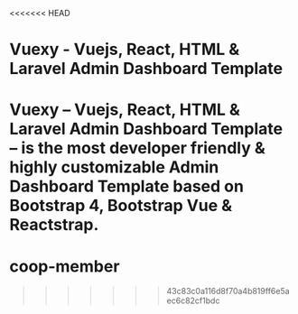<<<<<<< HEAD
# Vuexy - Vuejs, React, HTML & Laravel Admin Dashboard Template

**Vuexy – Vuejs, React, HTML & Laravel Admin Dashboard Template** – is the most developer friendly & highly customizable Admin Dashboard Template based on Bootstrap 4, Bootstrap Vue & Reactstrap.
=======
# coop-member
>>>>>>> 43c83c0a116d8f70a4b819ff6e5aec6c82cf1bdc
